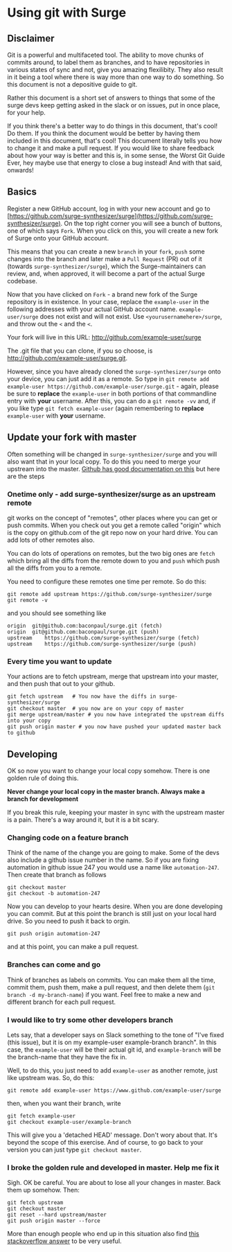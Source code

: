 # Using git with Surge

## Disclaimer

Git is a powerful and multifaceted tool. The ability to move chunks of commits around, to label them as branches, and to
have repositories in various states of sync and not, give you amazing flexilibity. They also result in it being a tool
where there is way more than one way to do something. So this document is not a depositive guide to git.

Rather this document is a short set of answers to things that some of the surge devs keep getting asked in the slack
or on issues, put in once place, for your help.

If you think there's a better way to do things in this document, that's cool! Do them. If you think the document would be
better by having them included in this document, that's cool! This document literally tells you how to change it and make
a pull request. If you would like to share feedback about how your way is better and this is, in some sense, the Worst Git Guide Ever,
hey maybe use that energy to close a bug instead! And with that said, onwards!

## Basics

Register a new GitHub account, log in with your new account and go to [https://github.com/surge-synthesizer/surge](https://github.com/surge-synthesizer/surge). On the top right corner you will see a bunch of buttons, one of which says `Fork`. When you click on this, you will create a new fork of Surge onto your GitHub account.

This means that you can create a new `branch` in your `fork`, `push` some changes into the branch and later make a `Pull Request` (PR) out of it (towards `surge-synthesizer/surge`), which the Surge-maintainers can review, and, when approved, it will become a part of the actual Surge codebase.

Now that you have clicked on `Fork` - a brand new fork of the Surge repository is in existence. In your case, replace the `example-user` in the following addresses with your actual GitHub account name. `example-user/surge` does not exist and will not exist. Use `<yourusernamehere>/surge`, and throw out the `<` and the `<`. 

Your fork will live in this URL: http://github.com/example-user/surge

The .git file that you can clone, if you so choose, is http://github.com/example-user/surge.git.

However, since you have already cloned the `surge-synthesizer/surge` onto your device, you can just add it as a remote. So type in `git remote add example-user https://github.com/example-user/surge.git` - again, please be sure to **replace** the `example-user` in both portions of that commandline entry with **your** username. After this, you can do a `git remote -vv` and, if you like type `git fetch example-user` (again remembering to **replace** `example-user` with **your** username.

## Update your fork with master

Often something will be changed in `surge-synthesizer/surge` and you will also want that in your local copy. To do this you need to merge
your upstream into the master. [Github has good documentation on this](https://help.github.com/articles/syncing-a-fork/#platform-all)
but here are the steps

### Onetime only - add surge-synthesizer/surge as an upstream remote

git works on the concept of "remotes", other places where you can get or push commits. When you check out you get a remote
called "origin" which is the copy on github.com of the git repo now on your hard drive. You can add lots of other remotes also.

You can do lots of operations on remotes, but the two big ones are `fetch` which bring all the diffs from the remote down to you
and `push` which push all the diffs from you to a remote. 

You need to configure these remotes one time per remote. So do this:

```
git remote add upstream https://github.com/surge-synthesizer/surge
git remote -v
```

and you should see something like

```
origin	git@github.com:baconpaul/surge.git (fetch)
origin	git@github.com:baconpaul/surge.git (push)
upstream	https://github.com/surge-synthesizer/surge (fetch)
upstream	https://github.com/surge-synthesizer/surge (push)
```

### Every time you want to update

Your actions are to fetch upstream, merge that upstream into your master, and then push that out to your github.

```
git fetch upstream   # You now have the diffs in surge-synthesizer/surge
git checkout master  # you now are on your copy of master
git merge upstream/master # you now have integrated the upstream diffs into your copy 
git push origin master # you now have pushed your updated master back to github
```

## Developing

OK so now you want to change your local copy somehow. There is one golden rule of doing this.

**Never change your local copy in the master branch. Always make a branch for development**

If you break this rule, keeping your master in sync with the upstream master is a pain. There's
a way around it, but it is a bit scary.

### Changing code on a feature branch

Think of the name of the change you are going to make. Some of the devs also include a github
issue number in the name. So if you are fixing automation in github issue 247 you would use a name
like `automation-247`. Then create that branch as follows

```
git checkout master
git checkout -b automation-247
```

Now you can develop to your hearts desire. When you are done developing you can commit. But at this
point the branch is still just on your local hard drive. So you need to push it back to orgin.

```
git push origin automation-247
```

and at this point, you can make a pull request.

### Branches can come and go

Think of branches as labels on commits. You can make them all the time, commit them, push them, make a
pull request, and then delete them (`git branch -d my-branch-name`) if you want. Feel free to make a new
and different branch for each pull request.

### I would like to try some other developers branch

Lets say, that a developer says on Slack something to the tone of "I've fixed (this issue), but it is on my example-user example-branch branch".
In this case, the `example-user` will be their actual git id, and `example-branch` will be the branch-name that they have the fix in. 

Well, to do this, you just need to add `example-user` as another remote, just like upstream was. So, do this:

```
git remote add example-user https://www.github.com/example-user/surge
```

then, when you want their branch, write

```
git fetch example-user
git checkout example-user/example-branch
```

This will give you a 'detached HEAD' message. Don't wory about that. It's beyond the scope of this exercise.
And of course, to go back to your version you can just type `git checkout master`.


### I broke the golden rule and developed in master. Help me fix it

Sigh. OK be careful. You are about to lose all your changes in master. Back them up somehow.
Then:

```
git fetch upstream
git checkout master
git reset --hard upstream/master
git push origin master --force
```

More than enough people who end up in this situation also find [this stackoverflow answer](https://stackoverflow.com/questions/1628088/reset-local-repository-branch-to-be-just-like-remote-repository-head)
to be very useful.


